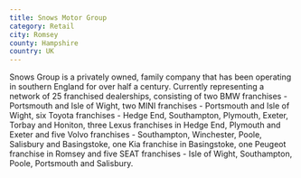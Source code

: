 ```yaml
---
title: Snows Motor Group
category: Retail
city: Romsey
county: Hampshire
country: UK
---
```

Snows Group is a privately owned, family company that has been operating in southern England for over half a century. Currently representing a network of 25 franchised dealerships, consisting of two BMW franchises - Portsmouth and Isle of Wight, two MINI franchises - Portsmouth and Isle of Wight, six Toyota franchises - Hedge End, Southampton, Plymouth, Exeter, Torbay and Honiton, three Lexus franchises in Hedge End, Plymouth and Exeter and five Volvo franchises - Southampton, Winchester, Poole, Salisbury and Basingstoke, one Kia franchise in Basingstoke, one Peugeot franchise in Romsey and five SEAT franchises - Isle of Wight, Southampton, Poole, Portsmouth and Salisbury.

